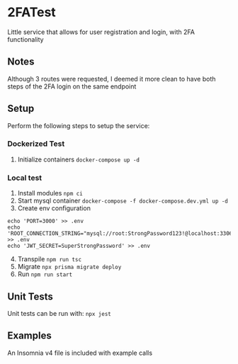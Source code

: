 # 2FATest
Little service that allows for user registration and login, with 2FA functionality

## Notes
Although 3 routes were requested, I deemed it more clean to have both steps of the 2FA login on the same endpoint

## Setup
Perform the following steps to setup the service:

### Dockerized Test
1. Initialize containers
`docker-compose up -d`

### Local test
1. Install modules 
`npm ci`
2. Start mysql container 
`docker-compose -f docker-compose.dev.yml up -d`
3. Create env configuration
```
echo 'PORT=3000' >> .env
echo 'ROOT_CONNECTION_STRING="mysql://root:StrongPassword123!@localhost:3306/Users"' >> .env
echo 'JWT_SECRET=SuperStrongPassword' >> .env
```
4. Transpile
`npm run tsc`
5. Migrate
`npx prisma migrate deploy`
6. Run
`npm run start`
## Unit Tests
Unit tests can be run with:
`npx jest`

## Examples
An Insomnia v4 file is included with example calls